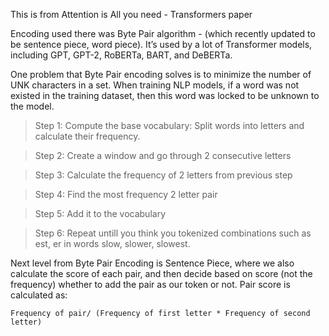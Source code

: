 This is from Attention is All you need - Transformers paper

Encoding used there was Byte Pair algorithm - (which recently updated to be sentence piece, word piece). It’s used by a lot of Transformer models, including GPT, GPT-2, RoBERTa, BART, and DeBERTa.

One problem that Byte Pair encoding solves is to minimize the number of UNK characters in a set. When training NLP models, if a word was not existed in the training dataset, then this word was locked to be unknown to the model. 

> Step 1: Compute the base vocabulary: Split words into letters and calculate their frequency.

> Step 2: Create a window and go through 2 consecutive letters

> Step 3: Calculate the frequency of 2 letters from previous step

> Step 4: Find the most frequency 2 letter pair

> Step 5: Add it to the vocabulary

> Step 6: Repeat untill you think you tokenized combinations such as est, er in words slow, slower, slowest.

Next level from Byte Pair Encoding is Sentence Piece, where we also calculate the score of each pair, and then decide based on score (not the frequency) whether to add the pair as our token or not. Pair score is calculated as:

`Frequency of pair/ (Frequency of first letter * Frequency of second letter)`
